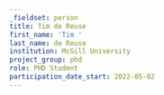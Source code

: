 ```yaml
---
_fieldset: person
title: Tim de Reuse
first_name: 'Tim '
last_name: de Reuse
institution: McGill University
project_group: phd
role: PHD Student
participation_date_start: 2022-05-02
---
```

